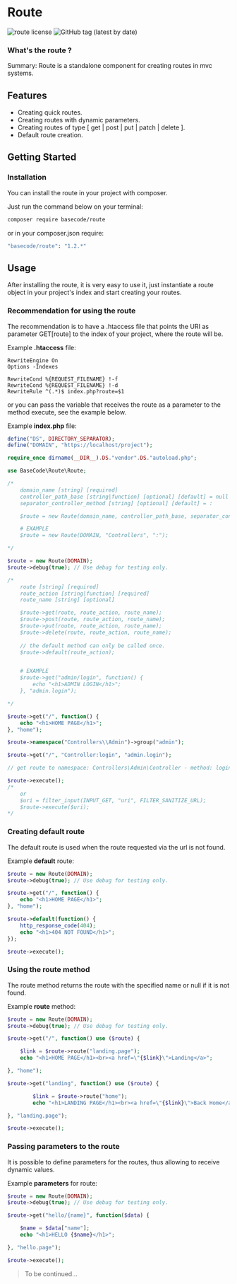 # **Route**

![route license](https://img.shields.io/github/license/arthurthcoder/route?color=%2332C754&logo=MIT)
![GitHub tag (latest by date)](https://img.shields.io/github/v/tag/arthurthcoder/route)

### What's the route ?

Summary: Route is a standalone component for creating routes in mvc systems.

## Features

- Creating quick routes.
- Creating routes with dynamic parameters.
- Creating routes of type [ get | post | put | patch | delete ].
- Default route creation.

## Getting Started

### Installation

You can install the route in your project with composer.

Just run the command below on your terminal:

```bash
composer require basecode/route
```
or in your composer.json require:

```bash
"basecode/route": "1.2.*"
```

## Usage

After installing the route, it is very easy to use it, just instantiate a route object in your project's index and start creating your routes.

### Recommendation for using the route

The recommendation is to have a .htaccess file that points the URI as parameter GET[route] to the index of your project, where the route will be.

Example **.htaccess** file:

```apacheconf
RewriteEngine On
Options -Indexes

RewriteCond %{REQUEST_FILENAME} !-f
RewriteCond %{REQUEST_FILENAME} !-d
RewriteRule ^(.*)$ index.php?route=$1
```

or you can pass the variable that receives the route as a parameter to the method execute, see the example below.

Example **index.php** file:

```php
define("DS", DIRECTORY_SEPARATOR);
define("DOMAIN", "https://localhost/project");

require_once dirname(__DIR__).DS."vendor".DS."autoload.php";

use BaseCode\Route\Route;

/*
    domain_name [string] [required]
    controller_path_base [string|function] [optional] [default] = null
    separator_controller_method [string] [optional] [default] = :

    $route = new Route(domain_name, controller_path_base, separator_controller_method);

    # EXAMPLE
    $route = new Route(DOMAIN, "Controllers", ":");

*/

$route = new Route(DOMAIN);
$route->debug(true); // Use debug for testing only.

/*
    route [string] [required]
    route_action [string|function] [required]
    route_name [string] [optional]

    $route->get(route, route_action, route_name);
    $route->post(route, route_action, route_name);
    $route->put(route, route_action, route_name);
    $route->delete(route, route_action, route_name);
    
    // the default method can only be called once.
    $route->default(route_action);


    # EXAMPLE
    $route->get("admin/login", function() {
        echo "<h1>ADMIN LOGIN</h1>";
    }, "admin.login");

*/

$route->get("/", function() {
    echo "<h1>HOME PAGE</h1>";
}, "home");

$route->namespace("Controllers\\Admin")->group("admin");

$route->get("/", "Controller:login", "admin.login");

// get route to namespace: Controllers\Admin\Controller - method: login

$route->execute();
/*
    or
    $uri = filter_input(INPUT_GET, "uri", FILTER_SANITIZE_URL);
    $route->execute($uri);
*/
```

### Creating default route

The default route is used when the route requested via the url is not found.

Example **default** route:

```php
$route = new Route(DOMAIN);
$route->debug(true); // Use debug for testing only.

$route->get("/", function() {
    echo "<h1>HOME PAGE</h1>";
}, "home");

$route->default(function() {
    http_response_code(404);
    echo "<h1>404 NOT FOUND</h1>";
});

$route->execute();
```

### Using the route method

The route method returns the route with the specified name or null if it is not found.

Example **route** method:

```php
$route = new Route(DOMAIN);
$route->debug(true); // Use debug for testing only.

$route->get("/", function() use ($route) {

    $link = $route->route("landing.page");
    echo "<h1>HOME PAGE</h1><br><a href=\"{$link}\">Landing</a>";

}, "home");

$route->get("landing", function() use ($route) {

        $link = $route->route("home");
        echo "<h1>LANDING PAGE</h1><br><a href=\"{$link}\">Back Home</a>";

}, "landing.page");

$route->execute();
```

### Passing parameters to the route

It is possible to define parameters for the routes, thus allowing to receive dynamic values.

Example **parameters** for route:

```php
$route = new Route(DOMAIN);
$route->debug(true); // Use debug for testing only.

$route->get("hello/{name}", function($data) {

    $name = $data["name"];
    echo "<h1>HELLO {$name}</h1>";

}, "hello.page");

$route->execute();
```

> To be continued...